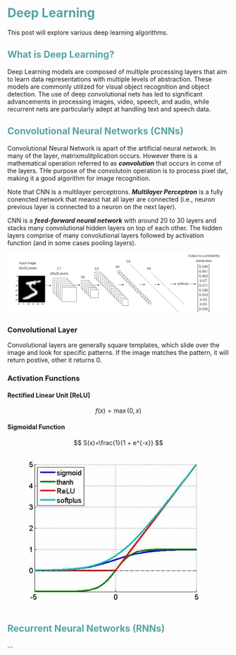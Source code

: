 # <span style="color: rgb(84, 164, 162)">Deep Learning</span> 
This post will explore various deep learning algorithms. 

## <span style="color: rgb(84, 164, 162)">What is Deep Learning?</span> 
Deep Learning models are composed of multiple processing layers that aim to learn data representations with multiple levels of abstraction. These models are commonly utilized for visual object recognition and object detection. The use of deep convolutional nets has led to significant advancements in processing images, video, speech, and audio, while recurrent nets are particularly adept at handling text and speech data.

## <span style="color: rgb(84, 164, 162)">Convolutional Neural Networks (CNNs)</span> 
Convolutional Neural Network is apart of the artificial neural network. In many of the layer, matrixmulitplication occurs. However there is a mathematical operation referred to as **_convolution_**  that occurs in come of the layers. THe purpose of the convolutoin operation is to process pixel dat, making it a good algorithm for image recognition. 

Note that CNN is a multilayer perceptrons. **_Multilayer Perceptron_** is a fully conencted network that meanst hat all layer are connected (i.e., neuron previous layer is connected to a neuron on the next layer). 

CNN is a **_feed-forward neural network_** with around 20 to 30 layers and stacks many convolutional hidden layers on top of each other. The hidden layers comprise of many convolutional layers followed by activation function (and in some cases pooling layers). 

![](/images/cnn-model.png "CNN Model")

### Convolutional Layer
Convolutional layers are generally square templates, which slide over the image and look for specific patterns. If the image matches the pattern, it will return postive, other it returns 0. 

### Activation Functions 

#### Rectified Linear Unit [ReLU]
$$
f(x)=\max{(0, x)}
$$

#### Sigmoidal Function
$$
S(x)=\frac{1}{1 + e^{-x}}
$$

![](/images/af.jfif "Activation Functions")

## <span style="color: rgb(84, 164, 162)">Recurrent Neural Networks (RNNs)</span> 
...
